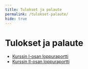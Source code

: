 ```yaml
---
title: Tulokset ja palaute
permalink: /tulokset-palaute/
hide: true
---
```

    
# Tulokset ja palaute

* [Kurssin I-osan loppuraportti](raportti1)
* [Kurssin II-osan loppuraportti](raportti2)
